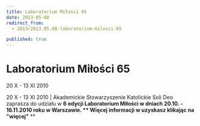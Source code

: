 ```yaml
---
title: Laboratorium Miłości 65
date: 2013-05-08
redirect_from: 
  - 2013/2013.05.08-laboratorium-milosci-65

published: true
---
```




# Laboratorium Miłości 65

<time>20 X - 13 XI 2010</time>

20 X - 13 XI 2010 | Akademickie Stowarzyszenie Katolickie Soli Deo zaprasza do udziału w **6 edycji Laboratorium Miłości w dniach 20.10. - 16.11.2010 roku w Warszawie.
**
Więcej informacji w uzyskasz klikając na "więcej"**
**

<!--{{json:{"created_date":"2013-05-08 20:59:32","publish_down":"0000-00-00 00:00:00","id":"966"}}}-->